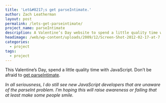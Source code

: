 ```yaml
---
title: 'Let&#8217;s get parseIntimate.'
author: Zach Leatherman
layout: post
permalink: /lets-get-parseintimate/
project_name: parseIntimate
description: A Valentine’s Day website to spend a little quality time with JavaScript and it’s quirky parseInt function. Don’t be afraid to get parseIntimate.
headimage: /web/wp-content/uploads/2009/12/Screen-Shot-2012-02-17-at-7.49.26-PM1.png
categories:
  - project
tags:
  - project
---
```


This Valentine’s Day, spend a little quality time with JavaScript. Don’t be afraid to [get parseIntimate][1].

 [1]: http://zachleat.com/parseintimate/

*In all seriousness, I do still see new JavaScript developers that are unaware of the parseInt problem. I’m hoping this will raise awareness or failing that at least make some people smile.*